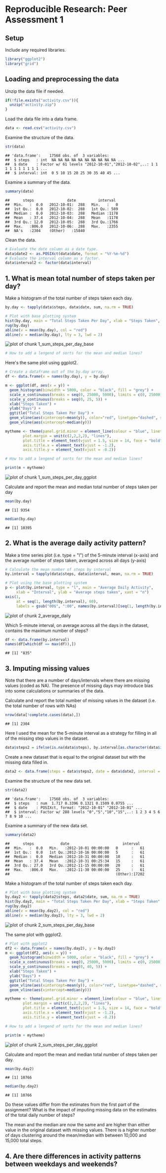 # Reproducible Research: Peer Assessment 1

## Setup



Include any required libraries.


```r
library("ggplot2")
library("grid")
```


## Loading and preprocessing the data

Unzip the data file if needed.


```r
if(!file.exists("activity.csv")){
  unzip("activity.zip")  
}
```

Load the data file into a data frame.


```r
data <- read.csv("activity.csv")
```

Examine the structure of the data.


```r
str(data)
```

```
## 'data.frame':	17568 obs. of  3 variables:
##  $ steps   : int  NA NA NA NA NA NA NA NA NA NA ...
##  $ date    : Factor w/ 61 levels "2012-10-01","2012-10-02",..: 1 1 1 1 1 1 1 1 1 1 ...
##  $ interval: int  0 5 10 15 20 25 30 35 40 45 ...
```

Examine a summary of the data.


```r
summary(data)
```

```
##      steps               date          interval   
##  Min.   :  0.0   2012-10-01:  288   Min.   :   0  
##  1st Qu.:  0.0   2012-10-02:  288   1st Qu.: 589  
##  Median :  0.0   2012-10-03:  288   Median :1178  
##  Mean   : 37.4   2012-10-04:  288   Mean   :1178  
##  3rd Qu.: 12.0   2012-10-05:  288   3rd Qu.:1766  
##  Max.   :806.0   2012-10-06:  288   Max.   :2355  
##  NA's   :2304    (Other)   :15840
```

Clean the data.


```r
# Evaluate the date column as a date type.
data$date2 <- as.POSIXct(data$date, format = "%Y-%m-%d")
# Evaluate the interval column as a factor.
data$interval2 <- factor(data$interval)
```


## 1. What is mean total number of steps taken per day?

Make a histogram of the total number of steps taken each day.


```r
by.day <- tapply(data$steps, data$date, sum, na.rm = TRUE)

# Plot with base plotting system
hist(by.day, main = "Total Steps Taken Per Day", xlab = "Steps Taken", ylab = "Days")
rug(by.day)
abline(v = mean(by.day), col = "red")
abline(v = median(by.day), lty = 3, lwd = 2)
```

![plot of chunk 1_sum_steps_per_day_base](figure/1_sum_steps_per_day_base.png) 

```r
# How to add a lengend of sorts for the mean and median lines?
```

Here's the same plot using ggplot2.


```r
# Create a dataframe out of the by.day array.
df <- data.frame(x = names(by.day), y = by.day)

m <- ggplot(df, aes(x = y)) + 
  geom_histogram(binwidth = 5000, color = "black", fill = "grey") + 
  scale_x_continuous(breaks = seq(0, 25000, 5000), limits = c(0, 25000)) + 
  scale_y_continuous(breaks = seq(0, 25, 5)) + 
  xlab("Steps Taken") + 
  ylab("Days") + 
  ggtitle("Total Steps Taken Per Day") + 
  geom_vline(aes(xintercept=mean(y)), color="red", linetype="dashed", size=1) + 
  geom_vline(aes(xintercept=median(y)))

mytheme <- theme(panel.grid.minor = element_line(colour = "blue", linetype = "dotted"), 
        plot.margin = unit(c(2,2,2,2), "lines"), 
        plot.title = element_text(vjust = 1.5, size = 14, face = "bold"), 
        axis.title.x = element_text(vjust = -1.2), 
        axis.title.y = element_text(vjust = -0.2))

# How to add a lengend of sorts for the mean and median lines?

print(m + mytheme)
```

![plot of chunk 1_sum_steps_per_day_ggplot](figure/1_sum_steps_per_day_ggplot.png) 

Calculate and report the mean and median total number of steps taken per day


```r
mean(by.day)
```

```
## [1] 9354
```

```r
median(by.day)
```

```
## [1] 10395
```


## 2. What is the average daily activity pattern?

Make a time series plot (i.e. type = "l") of the 5-minute interval (x-axis) and the average number of steps taken, averaged across all days (y-axis)


```r
# Calculate the mean number of steps by interval
by.interval = tapply(data$steps, data$interval, mean, na.rm = TRUE)

# Plot using the base plotting system
p <- plot(by.interval, type = "l", main = "Average Daily Activity", 
     xlab = "Interval", ylab = "Average steps taken", xaxt = "n")
axis(1, 
     at = seq(1, length(by.interval), 60), 
     labels = gsub("00$", ":00", names(by.interval)[seq(1, length(by.interval), 60)]))
```

![plot of chunk 2_average_daily](figure/2_average_daily.png) 

Which 5-minute interval, on average across all the days in the dataset, contains the maximum number of steps?


```r
df <- data.frame(by.interval)
names(df[which(df == max(df)),])
```

```
## [1] "835"
```


## 3. Imputing missing values

Note that there are a number of days/intervals where there are missing values (coded as NA). The presence of missing days may introduce bias into some calculations or summaries of the data.

Calculate and report the total number of missing values in the dataset (i.e. the total number of rows with NAs)


```r
nrow(data[!complete.cases(data),])
```

```
## [1] 2304
```

Here I used the mean for the 5-minute interval as a strategy for filling in all of the missing step values in the dataset.


```r
data$steps2 = ifelse(is.na(data$steps), by.interval[as.character(data$interval)], data$steps)
```

Create a new dataset that is equal to the original dataset but with the missing data filled in.


```r
data2 <- data.frame(steps = data$steps2, date = data$date2, interval = data$interval2)
```

Examine the structure of the new data set.


```r
str(data2)
```

```
## 'data.frame':	17568 obs. of  3 variables:
##  $ steps   : num  1.717 0.3396 0.1321 0.1509 0.0755 ...
##  $ date    : POSIXct, format: "2012-10-01" "2012-10-01" ...
##  $ interval: Factor w/ 288 levels "0","5","10","15",..: 1 2 3 4 5 6 7 8 9 10 ...
```

Examine a summary of the new data set.


```r
summary(data2)
```

```
##      steps            date                        interval    
##  Min.   :  0.0   Min.   :2012-10-01 00:00:00   0      :   61  
##  1st Qu.:  0.0   1st Qu.:2012-10-16 00:00:00   5      :   61  
##  Median :  0.0   Median :2012-10-31 00:00:00   10     :   61  
##  Mean   : 37.4   Mean   :2012-10-31 00:25:34   15     :   61  
##  3rd Qu.: 27.0   3rd Qu.:2012-11-15 00:00:00   20     :   61  
##  Max.   :806.0   Max.   :2012-11-30 00:00:00   25     :   61  
##                                                (Other):17202
```

Make a histogram of the total number of steps taken each day.


```r
# Plot with base plotting system
by.day2 <- tapply(data2$steps, data2$date, sum, na.rm = TRUE)
hist(by.day2, main = "Total Steps Taken Per Day", xlab = "Steps Taken", ylab = "Days")
rug(by.day2)
abline(v = mean(by.day2), col = "red")
abline(v = median(by.day2), lty = 3, lwd = 2)
```

![plot of chunk 2_sum_steps_per_day_base](figure/2_sum_steps_per_day_base.png) 

The same plot with ggplot2.


```r
# Plot with ggplot2
df2 <- data.frame(x = names(by.day2), y = by.day2)
m <- ggplot(df2, aes(x = y)) + 
  geom_histogram(binwidth = 5000, color = "black", fill = "grey") + 
  scale_x_continuous(breaks = seq(0, 25000, 5000), limits = c(0, 25000)) + 
  scale_y_continuous(breaks = seq(0, 40, 5)) + 
  xlab("Steps Taken") + 
  ylab("Days") + 
  ggtitle("Total Steps Taken Per Day") + 
  geom_vline(aes(xintercept=mean(y)), color="red", linetype="dashed", size=1) + 
  geom_vline(aes(xintercept=median(y)))

mytheme <- theme(panel.grid.minor = element_line(colour = "blue", linetype = "dotted"), 
        plot.margin = unit(c(2,2,2,2), "lines"), 
        plot.title = element_text(vjust = 1.5, size = 14, face = "bold"), 
        axis.title.x = element_text(vjust = -1.2), 
        axis.title.y = element_text(vjust = -0.2))

# How to add a lengend of sorts for the mean and median lines?

print(m + mytheme)
```

![plot of chunk 2_sum_steps_per_day_ggplot](figure/2_sum_steps_per_day_ggplot.png) 

Calculate and report the mean and median total number of steps taken per day. 


```r
mean(by.day2)
```

```
## [1] 10766
```

```r
median(by.day2)
```

```
## [1] 10766
```

Do these values differ from the estimates from the first part of the assignment? What is the impact of imputing missing data on the estimates of the total daily number of steps?

The mean and the median are now the same and are higher than either value in the original dataset with missing values. There is a higher number of days clustering around the mean/median  with between 10,000 and 15,000 total steps. 


## 4. Are there differences in activity patterns between weekdays and weekends?



